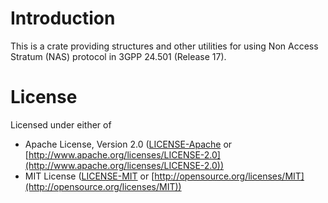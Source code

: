 # Introduction

This is a crate providing structures and other utilities for using Non Access Stratum (NAS) protocol in 3GPP 24.501 (Release 17).

# License

Licensed under either of

* Apache License, Version 2.0 ([LICENSE-Apache](https://github.com/gabhijit/taxila/blob/main/nas/LICENSE-Apache2) or [http://www.apache.org/licenses/LICENSE-2.0](http://www.apache.org/licenses/LICENSE-2.0))
* MIT License ([LICENSE-MIT](https://github.com/gabhijit/taxila/blob/main/nas/LICENSE-MIT) or [http://opensource.org/licenses/MIT](http://opensource.org/licenses/MIT))
